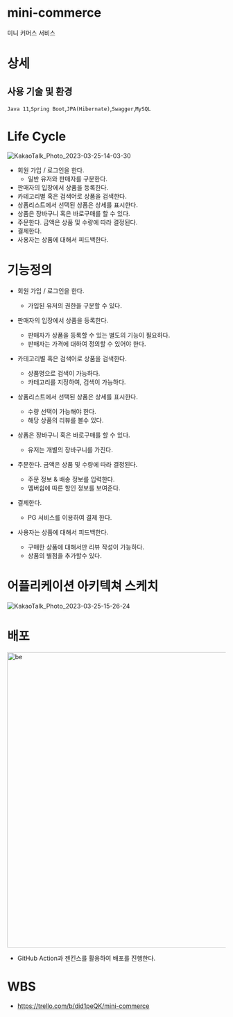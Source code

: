 # mini-commerce
미니 커머스 서비스

# 상세
## 사용 기술 및 환경
`Java 11`,`Spring Boot`,`JPA(Hibernate)`,`Swagger`,`MySQL`

# Life Cycle
![KakaoTalk_Photo_2023-03-25-14-03-30](https://user-images.githubusercontent.com/63723145/227697366-22618a27-c325-4e63-aeec-daad627bf49b.jpeg)
- 회원 가입 / 로그인을 한다.
  - 일반 유저와 판매자를 구분한다.
- 판매자의 입장에서 상품을 등록한다.
- 카테고리별 혹은 검색어로 상품을 검색한다.
- 상품리스트에서 선택된 상품은 상세를 표시한다.
- 상품은 장바구니 혹은 바로구매를 할 수 있다.
- 주문한다. 금액은 상품 및 수량에 따라 결정된다.
- 결제한다.
- 사용자는 상품에 대해서 피드백한다.

# 기능정의
- 회원 가입 / 로그인을 한다.
  - 가입된 유저의 권한을 구분할 수 있다.
  
- 판매자의 입장에서 상품을 등록한다.
  - 판매자가 상품을 등록할 수 있는 별도의 기능이 필요하다.
  - 판매자는 가격에 대하여 정의할 수 있어야 한다.

- 카테고리별 혹은 검색어로 상품을 검색한다.
  - 상품명으로 검색이 가능하다.
  - 카테고리를 지정하여, 검색이 가능하다.
  
- 상품리스트에서 선택된 상품은 상세를 표시한다.
  - 수량 선택이 가능해야 한다.
  - 해당 상품의 리뷰를 볼수 있다.

- 상품은 장바구니 혹은 바로구매를 할 수 있다.
  - 유저는 개별의 장바구니를 가진다.

- 주문한다. 금액은 상품 및 수량에 따라 결정된다.
  - 주문 정보 & 배송 정보를 입력한다.
  - 멤버쉽에 따른 할인 정보를 보여준다.
  
- 결제한다. 
  - PG 서비스를 이용하여 결제 한다.
  
- 사용자는 상품에 대해서 피드백한다.
  - 구매한 상품에 대해서만 리뷰 작성이 가능하다.
  - 상품의 별점을 추가할수 있다.
  
# 어플리케이션 아키텍쳐 스케치
![KakaoTalk_Photo_2023-03-25-15-26-24](https://user-images.githubusercontent.com/63723145/227700848-5df4b3da-c6c5-4c83-88f5-036832bc8be8.jpeg)


# 배포
<img width="680" alt="be" src="https://user-images.githubusercontent.com/63723145/227700741-edf759f7-2f53-470c-a435-fea484d72b26.png">

- GitHub Action과 젠킨스를 활용하여 배포를 진행한다.

# WBS
- https://trello.com/b/did1peQK/mini-commerce


